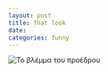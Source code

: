 ```yaml
---
layout: post
title: That look
date: 
categories: funny
---
```


<img src="https://www.dropbox.com/s/6shxryyeyckccsh/proedros.GIF?raw=1" alt="To βλέμμα του προέδρου" />


